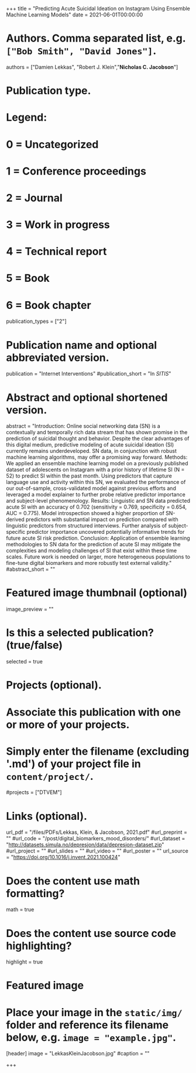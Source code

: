 +++
title = "Predicting Acute Suicidal Ideation on Instagram Using Ensemble Machine Learning Models"
date = 2021-06-01T00:00:00

# Authors. Comma separated list, e.g. `["Bob Smith", "David Jones"]`.
authors = ["Damien Lekkas", "Robert J. Klein","**Nicholas C. Jacobson**"]

# Publication type.
# Legend:
# 0 = Uncategorized
# 1 = Conference proceedings
# 2 = Journal
# 3 = Work in progress
# 4 = Technical report
# 5 = Book
# 6 = Book chapter
publication_types = ["2"]

# Publication name and optional abbreviated version.
publication = "Internet Interventions"
#publication_short = "In *SITIS*"

# Abstract and optional shortened version.
abstract = "Introduction: Online social networking data (SN) is a contextually and temporally rich data stream that has shown promise in the prediction of suicidal thought and behavior. Despite the clear advantages of this digital medium, predictive modeling of acute suicidal ideation (SI) currently remains underdeveloped. SN data, in conjunction with robust machine learning algorithms, may offer a promising way forward. Methods: We applied an ensemble machine learning model on a previously published dataset of adolescents on Instagram with a prior history of lifetime SI (N = 52) to predict SI within the past month. Using predictors that capture language use and activity within this SN, we evaluated the performance of our out-of-sample, cross-validated model against previous efforts and leveraged a model explainer to further probe relative predictor importance and subject-level phenomenology. Results: Linguistic and SN data predicted acute SI with an accuracy of 0.702 (sensitivity = 0.769, specificity = 0.654, AUC = 0.775). Model introspection showed a higher proportion of SN-derived predictors with substantial impact on prediction compared with linguistic predictors from structured interviews. Further analysis of subject-specific predictor importance uncovered potentially informative trends for future acute SI risk prediction. Conclusion: Application of ensemble learning methodologies to SN data for the prediction of acute SI may mitigate the complexities and modeling challenges of SI that exist within these time scales. Future work is needed on larger, more heterogeneous populations to fine-tune digital biomarkers and more robustly test external validity."
#abstract_short = ""

# Featured image thumbnail (optional)
image_preview = ""

# Is this a selected publication? (true/false)
selected = true

# Projects (optional).
#   Associate this publication with one or more of your projects.
#   Simply enter the filename (excluding '.md') of your project file in `content/project/`.
#projects = ["DTVEM"]

# Links (optional).
url_pdf = "/files/PDFs/Lekkas, Klein, & Jacobson, 2021.pdf"
#url_preprint = ""
#url_code = "/post/digital_biomarkers_mood_disorders/"
#url_dataset = "http://datasets.simula.no/depresjon/data/depresjon-dataset.zip"
#url_project = ""
#url_slides = ""
#url_video = ""
#url_poster = ""
url_source = "https://doi.org/10.1016/j.invent.2021.100424"

# Does the content use math formatting?
math = true

# Does the content use source code highlighting?
highlight = true

# Featured image
# Place your image in the `static/img/` folder and reference its filename below, e.g. `image = "example.jpg"`.
[header]
image = "LekkasKleinJacobson.jpg"
#caption = ""

+++
